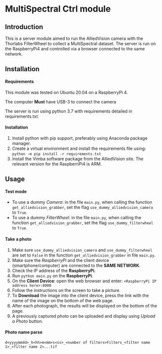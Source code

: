 # MultiSpectral Ctrl module #
## Introduction ##
This is a server module aimed to run the AlliedVision camera with the Thorlabs FilterWheel to collect a MultiSpectral dataset.
The server is run on the RaspberryPi4 and controlled via a browser connected to the same network. 

## Installation ##
#### Requirements ####
This module was tested on Ubuntu 20.04 on a RaspberryPi 4. 

The computer **Must** have USB-3 to connect the camera

The server is run using python 3.7 with requirements detailed in requirements.txt.

#### Installation ####
1. Install python with pip support, preferably using Anaconda package manager.
2. Create a virtual environment and install the requirements file using:
`python -m pip install -r requirements.txt `
3. Install the Vimba software package from the AlliedVision site. The relevant version for the RaspberriPi4 is ARM.


## Usage ##
#### Test mode ####
- To use a dummy *Camera*: in the file `main.py`, when calling the function `get_alliedvision_grabber`,
 set the flag `use_dummy_alliedvision_camera` to `True`.
- To  use a dummy *FilterWheel*: in the file `main.py`, when calling the function `get_alliedvision_grabber`,
 set the flag `use_dummy_filterwheel` to `True`.
#### Take a photo ####
1. Make sure `use_dummy_alliedvision_camera` and `use_dummy_filterwheel` are set to `False` 
in the function `get_alliedvision_grabber` in file `main.py`.
2. Make sure the *RaspberryPi* and the client device (smartphone/computer) are connected to the **SAME NETWORK**.
3. Check the IP address of the **RaspberryPi**.
4. Run `python main.py` on the **RaspberryPi**.
5. On the **Client Device**: open the web browser and enter:
`<RaspberryPi IP address here>:8000`
6. Follow the instructions on the screen to take a picture.
7. To **Download** the image into the client device, press the link with the name of the image 
    on the bottom of the web page.
8. After each photograph, the results will be displayed on the bottom of the page.
9. A previously captured photo can be uploaded and display using _Upload a Photo_ button.

#### Photo name parse ####
`d<yyyymmdd>_h<hh>m<mm>s<ss>_<number of filters>Filters_<filter name 1>_<filter name 2>...tif`